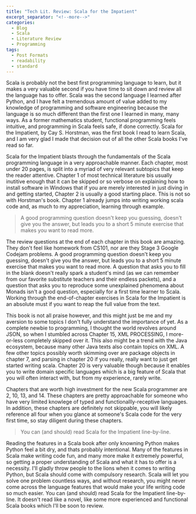 ```yaml
---
title: "Tech Lit. Review: Scala for the Impatient"
excerpt_separator: "<!--more-->"
categories:
  - Blog
  - Scala
  - Literature Review
  - Programming
tags:
  - Post Formats
  - readability
  - standard
---
```


Scala is probably not the best first programming language to learn, but it makes a very valuable second if you have time to sit down and review all the language has to offer. Scala was the second language I learned after Python, and I have felt a tremendous amount of value added to my knowledge of programming and software engineering because the language is so much different than the first one I learned in many, many ways. As a former mathematics student, functional programming feels intuitive, and programming in Scala feels safe, if done correctly. Scala for the Impatient, by Cay S. Horstman, was the first book I read to learn Scala, and I am very glad I made that decision out of all the other Scala books I've read so far.

<!--more-->

Scala for the Impatient blasts through the fundamentals of the Scala programming language in a very approachable manner. Each chapter, most under 20 pages, is split into a myriad of very relevant subtopics that keep the reader attentive. Chapter 1 of most technical literature bis usually inutitive enough that it can be skipped or so verbose on explaining how to install software in Windows that if you are merely interested in just diving in and getting started, Chapter 2 is usually a good starting place. This is not so with Horstman's book. Chapter 1 already jumps into writing working scala code and, as much to my appreciation, learning through example. 


> A good programming question doesn't keep you guessing, doesn't give you the answer, but leads you to a short 5 minute exercise that makes you want to read more.


The review questions at the end of each chapter in this book are amazing. They don't feel like homework from CS101, nor are they Stage 3 Google Codejam problems. A good programming question doesn't keep you guessing, doesn't give you the answer, but leads you to a short 5 minute exercise that makes you want to read more. A question that asks you to fill in the blank doesn't really spark a student's mind (as we can remember from our favorite substitute teachers and their endless packets), and a question that asks you to reproduce some unexplained phenomena about Monads isn't a good question, especially for a first time learner to Scala. Working through the end-of-chapter exercises in Scala for the Impatient is an absolute must if you want to reap the full value from the text.


This book is not all praise however, and this might just be me and my aversion to some topics I don't fully understand the importance of yet. As a complete newbie to programming, I thought the world revolves around JSON, so when I stumbled across Chapter 15, XML PROCESSING, I more-or-less completely skipped over it. This also might be a trend with the Java ecosystem, because many other Java texts also contain topics on XML. A few other topics possibly worth skimming over are package objects in chapter 7, and parsing in chapter 20 if you really, really want to just get started writing scala. Chapter 20 is very valuable though because it enables you to write domain specific languages which is a big feature of Scala that you will often interact with, but from my experience, rarely write.


Chapters that are worth high investment for the new Scala programmer are 2, 10, 13, and 14. These chapters are pretty approachable for someone who have very limited knowlege of typed and functionallly-receptive languages. In addition, these chapters are definitely not skippable, you will likely reference all four when you glance at someone's Scala code for the very first time, so stay diligent during these chapters. 


> You can (and should) read Scala for the Impatient line-by-line.


Reading the features in a Scala book after only knowning Python makes Python feel a bit dry, and thats probably intentional. Many of the features in Scala make writing code fun, and many more make it extremely powerful, so getting a proper understanding of Scala and what it has to offer is a necessity. I'll gladly throw people to the lions when it comes to writing Python, but Scala should come with compulsory research. Scala will let you solve one problem countless ways, and without research, you might never come across the language features that would make your life writing code so much easier. You can (and should) read Scala for the Impatient line-by-line. It doesn't read like a novel, like some more experienced and functional Scala books which I'll be soon to review.

